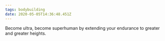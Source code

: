 ```yaml
---
tags: bodybuilding
date: 2020-05-05T14:36:48.451Z
---
```


Become ultra, become superhuman by extending your endurance to greater and greater heights.